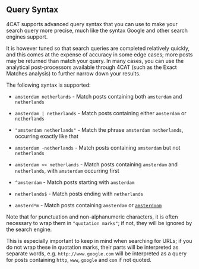 ## Query Syntax

4CAT supports advanced query syntax that you can use to make your search query
more precise, much like the syntax Google and other search engines support.

It is however tuned so that search queries are completed relatively quickly,
and this comes at the expense of accuracy in some edge cases; more posts may
be returned than match your query. In many cases, you can use the analytical 
post-processors available through 4CAT (such as the Exact Matches analysis) 
to further narrow down your results.

The following syntax is supported:

- `amsterdam netherlands` - Match posts containing both `amsterdam` and 
  `netherlands`

- `amsterdam | netherlands` - Match posts containing either `amsterdam` 
   or `netherlands`

- `"amsterdam netherlands"` - Match the phrase `amsterdam netherlands`, 
   occurring exactly like that

- `amsterdam -netherlands` - Match posts containing `amsterdam` but 
   not `netherlands`

- `amsterdam << netherlands` - Match posts containing `amsterdam` and 
  `netherlands`, with `amsterdam` occurring first

- `^amsterdam` - Match posts starting with `amsterdam`

- `netherlands$` - Match posts ending with `netherlands`

- `amsterd*m` - Match posts containing `amsterdam` or
  [`amsterdoom`](https://www.mobygames.com/game/amsterdoom/)

Note that for punctuation and non-alphanumeric characters, it is often 
necessary to wrap them in `"quotation marks"`; if not, they will be ignored
by the search engine. 

This is especially important to keep in mind when searching for URLs; if you
do not wrap these in quotation marks, their parts will be interpreted as 
separate words, e.g. `http://www.google.com` will be interpreted as a query for
posts containing `http`, `www`, `google` and `com` if not quoted. 
